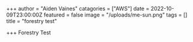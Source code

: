 +++
author = "Aiden Vaines"
catagories = ["AWS"]
date = 2022-10-09T23:00:00Z
featured = false
image = "/uploads/me-sun.png"
tags = []
title = "forestry test"

+++
Forestry Test